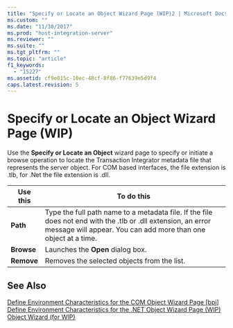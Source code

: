 ```yaml
---
title: "Specify or Locate an Object Wizard Page (WIP)2 | Microsoft Docs"
ms.custom: ""
ms.date: "11/30/2017"
ms.prod: "host-integration-server"
ms.reviewer: ""
ms.suite: ""
ms.tgt_pltfrm: ""
ms.topic: "article"
f1_keywords: 
  - "15227"
ms.assetid: cf9e015c-10ec-48cf-8f86-f77639e5d9f4
caps.latest.revision: 5
---
```

# Specify or Locate an Object Wizard Page (WIP)
Use the **Specify or Locate an Object** wizard page to specify or initiate a browse operation to locate the Transaction Integrator metadata file that represents the server object. For COM based interfaces, the file extension is .tlb, for .Net the file extension is .dll.  
  
|Use this|To do this|  
|--------------|----------------|  
|**Path**|Type the full path name to a metadata file. If the file does not end with the .tlb or .dll extension, an error message will appear. You can add more than one object at a time.|  
|**Browse**|Launches the **Open** dialog box.|  
|**Remove**|Removes the selected objects from the list.|  
  
## See Also  
 [Define Environment Characteristics for the COM Object Wizard Page &#91;bpi&#93;](http://msdn.microsoft.com/en-us/cc01af6e-5f57-4f7e-8c48-002934d945fa)   
 [Define Environment Characteristics for the .NET Object Wizard Page (WIP)](../HIS2010/define-environment-characteristics-for-the-net-object-wizard-page-wip-1.md)   
 [Object Wizard (for WIP)](../HIS2010/object-wizard-for-wip-1.md)